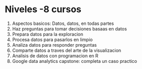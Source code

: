 # Niveles -8 cursos

1. Aspectos basicos: Datos, datos, en todas partes
2. Haz preguntas para tomar decisiones basaas en datos
3. Prepara datos para la exploracion
4. Procesa datos para pasarlos en limpio
5. Analiza datos para responder preguntas
6. Comparte datos a traves del arte de la visualizacion
7. Analisis de datos con programacion en R
8. Google data analytics capstone: completa un caso practico
